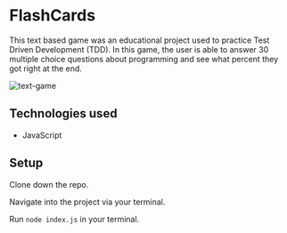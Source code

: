 # FlashCards

This text based game was an educational project used to practice Test Driven Development (TDD). In this game, the user is able to answer 30 multiple choice questions about programming and see what percent they got right at the end.

![text-game](https://user-images.githubusercontent.com/3982238/160036664-c95ce1e8-c981-45f5-b2e0-cc65b1bed75f.gif)


## Technologies used

- JavaScript

## Setup

Clone down the repo.

Navigate into the project via your terminal.

Run `node index.js` in your terminal.


